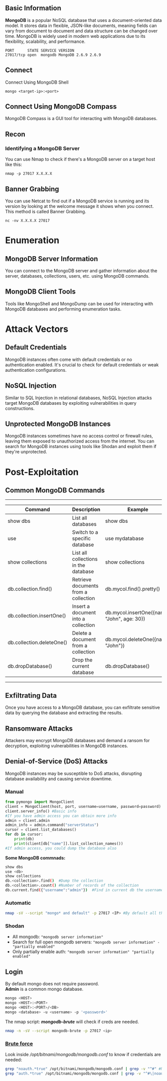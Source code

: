 ## Basic Information

**MongoDB** is a popular NoSQL database that uses a document-oriented data model. It stores data in flexible, JSON-like documents, meaning fields can vary from document to document and data structure can be changed over time. MongoDB is widely used in modern web applications due to its flexibility, scalability, and performance.

```
PORT      STATE SERVICE VERSION
27017/tcp open  mongodb MongoDB 2.6.9 2.6.9
```
## Connect
Connect Using MongoDB Shell
```
mongo <target-ip>:<port>
```
## Connect Using MongoDB Compass
MongoDB Compass is a GUI tool for interacting with MongoDB databases.
## Recon
### Identifying a MongoDB Server
You can use Nmap to check if there's a MongoDB server on a target host like this:
```
nmap -p 27017 X.X.X.X
```
## Banner Grabbing
You can use Netcat to find out if a MongoDB service is running and its version by looking at the welcome message it shows when you connect. This method is called Banner Grabbing.
```
nc -nv X.X.X.X 27017
```
# Enumeration
## MongoDB Server Information
You can connect to the MongoDB server and gather information about the server, databases, collections, users, etc. using MongoDB commands.

## MongoDB Client Tools
Tools like MongoShell and MongoDump can be used for interacting with MongoDB databases and performing enumeration tasks.

# Attack Vectors
## Default Credentials
MongoDB instances often come with default credentials or no authentication enabled. It's crucial to check for default credentials or weak authentication configurations.

## NoSQL Injection
Similar to SQL Injection in relational databases, NoSQL Injection attacks target MongoDB databases by exploiting vulnerabilities in query constructions.

## Unprotected MongoDB Instances
MongoDB instances sometimes have no access control or firewall rules, leaving them exposed to unauthorized access from the internet. You can search for MongoDB instances using tools like Shodan and exploit them if they're unprotected.

# Post-Exploitation
## Common MongoDB Commands
--------------------------------------------------------------------------------------------------------------
| Command	                        | Description	                        |   Example
------------------------------------|---------------------------------------|--------------------------------
| show dbs	                        | List all databases	                | show dbs
| use <db>                        	| Switch to a specific database	        | use mydatabase
| show collections                	| List all collections in the database	| show collections
| db.collection.find()	            | Retrieve documents from a collection	| db.mycol.find().pretty()
| db.collection.insertOne()	        | Insert a document into a collection	| db.mycol.insertOne({name: "John", age: 30})
| db.collection.deleteOne()	        | Delete a document from a collection	| db.mycol.deleteOne({name: "John"})
| db.dropDatabase()	                | Drop the current database	            | db.dropDatabase()
--------------------------------------------------------------------------------------------------------------------
## Exfiltrating Data
Once you have access to a MongoDB database, you can exfiltrate sensitive data by querying the database and extracting the results.

## Ransomware Attacks
Attackers may encrypt MongoDB databases and demand a ransom for decryption, exploiting vulnerabilities in MongoDB instances.

## Denial-of-Service (DoS) Attacks
MongoDB instances may be susceptible to DoS attacks, disrupting database availability and causing service downtime.

### Manual

```python
from pymongo import MongoClient
client = MongoClient(host, port, username=username, password=password)
client.server_info() #Basic info
#If you have admin access you can obtain more info
admin = client.admin
admin_info = admin.command("serverStatus")
cursor = client.list_databases()
for db in cursor:
    print(db)
    print(client[db["name"]].list_collection_names())
#If admin access, you could dump the database also
```

**Some MongoDB commnads:**

```bash
show dbs
use <db>
show collections
db.<collection>.find()  #Dump the collection
db.<collection>.count() #Number of records of the collection
db.current.find({"username":"admin"})  #Find in current db the username admin
```

### Automatic

```bash
nmap -sV --script "mongo* and default" -p 27017 <IP> #By default all the nmap mongo enumerate scripts are used
```

### Shodan

* All mongodb: `"mongodb server information"`
* Search for full open mongodb servers: `"mongodb server information" -"partially enabled"`
* Only partially enable auth: `"mongodb server information" "partially enabled"`

## Login

By default mongo does not require password.\
**Admin** is a common mongo database.

```bash
mongo <HOST>
mongo <HOST>:<PORT>
mongo <HOST>:<PORT>/<DB>
mongo <database> -u <username> -p '<password>'
```

The nmap script: _**mongodb-brute**_ will check if creds are needed.

```bash
nmap -n -sV --script mongodb-brute -p 27017 <ip>
```

### [**Brute force**](../generic-hacking/brute-force.md#mongo)

Look inside _/opt/bitnami/mongodb/mongodb.conf_ to know if credentials are needed:

```bash
grep "noauth.*true" /opt/bitnami/mongodb/mongodb.conf | grep -v "^#" #Not needed
grep "auth.*true" /opt/bitnami/mongodb/mongodb.conf | grep -v "^#\|noauth" #Not needed
```
